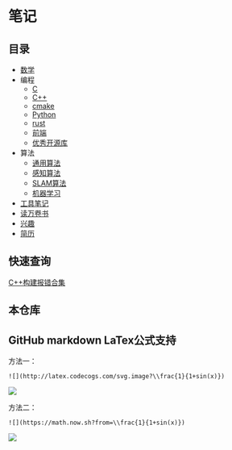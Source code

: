 # 笔记

## 目录

* [数学](https://github.com/qinzhengke/zk-note/blob/test/math/entry.md)
* 编程
    * [C       ](https://github.com/qinzhengke/zk-note/blob/test/programming/c/README.md)
    * [C++     ](https://github.com/qinzhengke/zk-note/blob/test/programming/cpp/README.md)
    * [cmake   ](https://github.com/qinzhengke/zk-note/blob/test/programming/cmake/README.md)
    * [Python  ](https://github.com/qinzhengke/zk-note/blob/test/programming/python/README.md)
    * [rust    ](https://github.com/qinzhengke/zk-note/blob/test/programming/rust/README.md)
    * [前端     ](https://github.com/qinzhengke/zk-note/blob/test/programming/front_end/README.md)
    * [优秀开源库](https://github.com/qinzhengke/zk-note/blob/test/programming/awesome_lib/README.md)
* 算法
  * [通用算法](https://github.com/qinzhengke/zk-note/blob/test/algorithm/general/README.md)
  * [感知算法](https://github.com/qinzhengke/zk-note/blob/test/algorithm/perception/README.md)
  * [SLAM算法](https://github.com/qinzhengke/zk-note/blob/test/algorithm/slam/README.md)
  * [机器学习](https://github.com/qinzhengke/zk-note/blob/test/algorithm/machine_learning/README.md)
* [工具笔记](https://github.com/qinzhengke/zk-note/blob/test/tool/entry.md)
* [读万卷书](https://github.com/qinzhengke/zk-note/blob/test/awesome_ebooks.md)
* [兴趣](https://github.com/qinzhengke/zk-note/blob/test/hobby/entry.md)
* [简历](https://github.com/qinzhengke/zk-note/blob/test/resume.md)

## 快速查询

[C++构建报错合集](https://github.com/qinzhengke/zk-note/blob/test/programming/cpp/build_errors.md)



## 本仓库

## GitHub markdown LaTex公式支持

方法一：
```
![](http://latex.codecogs.com/svg.image?\\frac{1}{1+sin(x)})
```

![](http://latex.codecogs.com/svg.image?\\frac{1}{1+sin(x)})

方法二：
```
![](https://math.now.sh?from=\\frac{1}{1+sin(x)})
```

![](https://math.now.sh?from=\\frac{1}{1+sin(x)})